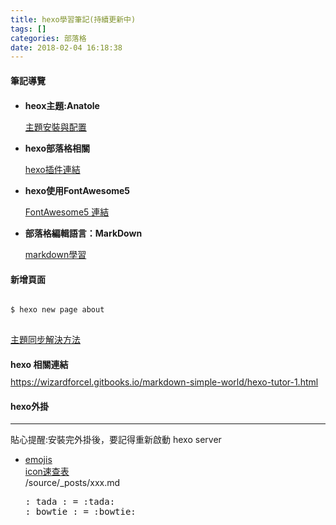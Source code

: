 ```yaml
---
title: hexo學習筆記(持續更新中)
tags: []
categories: 部落格
date: 2018-02-04 16:18:38
---
```


<div class="tip">
 <i class="fas fa-user"></i>
  <i class="far fa-user"></i>
  <!--brand icon-->
  <i class="fab fa-github-square"></i>
<h4 style="margin-bottom:20px;margin-top:20px">筆記導覽</h4>
<ul>
<li>
<p><b>heox主題:Anatole</b></p>
<a href="https://github.com/Ben02/hexo-theme-Anatole/wiki">主題安裝與配置</a>
</li>
<li>
<p><b>hexo部落格相關</b></p>
<a href="https://hexo.io/plugins/">hexo插件連結</a>
</li>
<li>
<p><b>hexo使用FontAwesome5</b></p>
<a href="https://fontawesome.com/icons?d=gallery">FontAwesome5 連結</a>
</li>

<li>
<p><b>部落格編輯語言：MarkDown</b></p>
<a href="http://markdown.tw/">markdown學習</a>
</li>
</ul>
</div>

<h4>新增頁面</h4>
<pre>
<code>
$ hexo new page about
</code>
</pre>

<!-- <h4>Hexo主題push失敗：解決方法</h4>
<pre>
$ git submodule add git@github.com:change2hao/hexo-theme-anatole.git themes/anatole
$ git commit -am "refine UI"
$ git push origin develop
$ git submodule init // 这句很重要
$ git submodule update
</pre> -->

<a href="http://devtian.me/2015/03/17/blog-sync-solution/">主題同步解決方法</a>

<h4 style="margin-bottom:10px">hexo 相關連結</h4>
<a href="https://wizardforcel.gitbooks.io/markdown-simple-world/hexo-tutor-1.html">
https://wizardforcel.gitbooks.io/markdown-simple-world/hexo-tutor-1.html</a>

<h4 class="mb-0">hexo外掛</h4>
<hr class="mt-0 mb-0">
<p>貼心提醒:安裝完外掛後，要記得重新啟動 hexo server</p>
<ul>
<li>
<a href="https://github.com/crimx/hexo-filter-github-emojis">emojis</a>
<br>
<a href="https://www.webpagefx.com/tools/emoji-cheat-sheet/">icon速查表</a>
<div class="pre-head mt-1">/source/_posts/xxx.md</div>
<div class="pre-body"><pre>: tada : = :tada: <br>: bowtie : = :bowtie:</pre></div>

</li>
</ul>
